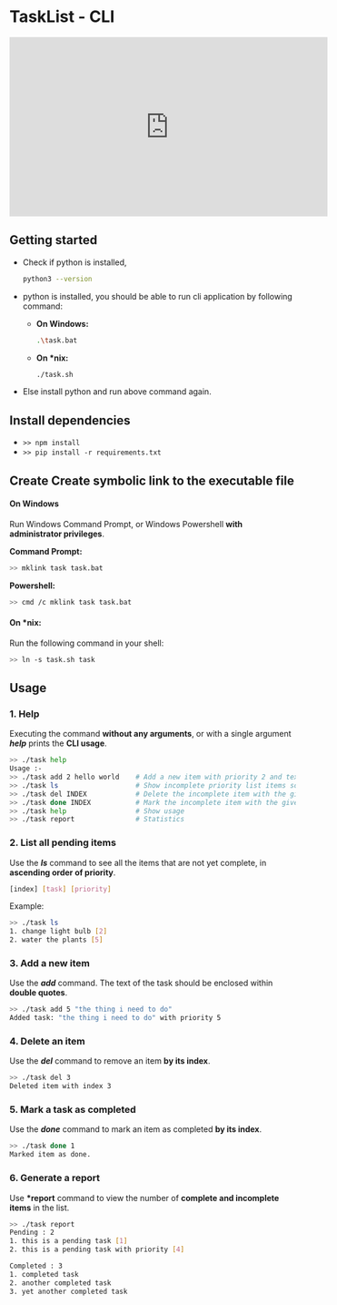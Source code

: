 # TaskList - CLI

<!-- [![TASK-CLI](https://res.cloudinary.com/sv-co/image/upload/v1638058186/GDC/SE/Admission/gdc-home-page_b6s3go.png)](https://vimeo.com/648902045) -->

<iframe width="560" height="315" src="https://www.youtube.com/embed/SjMk3ipwY9Y" title="YouTube video player" frameborder="0" allow="accelerometer; autoplay; clipboard-write; encrypted-media; gyroscope; picture-in-picture" allowfullscreen></iframe>

## Getting started

-   Check if python is installed,
    ```sh
    python3 --version
    ```
-   python is installed, you should be able to run cli application by following command:

    -   **On Windows:**

        ```sh
        .\task.bat
        ```

    -   **On \*nix:**
        ```sh
        ./task.sh
        ```

-   Else install python and run above command again.

## Install dependencies

-   `>> npm install`
-   `>> pip install -r requirements.txt`

## Create Create symbolic link to the executable file

#### On Windows

Run Windows Command Prompt, or Windows Powershell **with administrator privileges**.

**Command Prompt:**

```sh
>> mklink task task.bat
```

**Powershell:**

```sh
>> cmd /c mklink task task.bat
```

#### On \*nix:

Run the following command in your shell:

```sh
>> ln -s task.sh task
```

## Usage

### 1. Help

Executing the command **without any arguments**, or with a single argument **_help_** prints the **CLI usage**.

```sh
>> ./task help
Usage :-
>> ./task add 2 hello world    # Add a new item with priority 2 and text "hello world" to the list
>> ./task ls                   # Show incomplete priority list items sorted by priority in ascending order
>> ./task del INDEX            # Delete the incomplete item with the given index
>> ./task done INDEX           # Mark the incomplete item with the given index as complete
>> ./task help                 # Show usage
>> ./task report               # Statistics
```

### 2. List all pending items

Use the **_ls_** command to see all the items that are not yet complete, in **ascending order of priority**.

```sh
[index] [task] [priority]
```

Example:

```sh
>> ./task ls
1. change light bulb [2]
2. water the plants [5]
```

### 3. Add a new item

Use the **_add_** command. The text of the task should be enclosed within **double quotes**.

```sh
>> ./task add 5 "the thing i need to do"
Added task: "the thing i need to do" with priority 5
```

### 4. Delete an item

Use the **_del_** command to remove an item **by its index**.

```sh
>> ./task del 3
Deleted item with index 3
```

### 5. Mark a task as completed

Use the **_done_** command to mark an item as completed **by its index**.

```sh
>> ./task done 1
Marked item as done.
```

### 6. Generate a report

Use **\*report** command to view the number of **complete and incomplete items** in the list.

```sh
>> ./task report
Pending : 2
1. this is a pending task [1]
2. this is a pending task with priority [4]

Completed : 3
1. completed task
2. another completed task
3. yet another completed task
```
